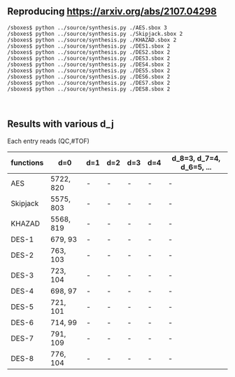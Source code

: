 ## Reproducing https://arxiv.org/abs/2107.04298

```
/sboxes$ python ../source/synthesis.py ./AES.sbox 3
/sboxes$ python ../source/synthesis.py ./Skipjack.sbox 2
/sboxes$ python ../source/synthesis.py ./KHAZAD.sbox 2
/sboxes$ python ../source/synthesis.py ./DES1.sbox 2
/sboxes$ python ../source/synthesis.py ./DES2.sbox 2
/sboxes$ python ../source/synthesis.py ./DES3.sbox 2
/sboxes$ python ../source/synthesis.py ./DES4.sbox 2
/sboxes$ python ../source/synthesis.py ./DES5.sbox 2
/sboxes$ python ../source/synthesis.py ./DES6.sbox 2
/sboxes$ python ../source/synthesis.py ./DES7.sbox 2
/sboxes$ python ../source/synthesis.py ./DES8.sbox 2
```

</br>

## Results with various d_j
Each entry reads (QC,#TOF)  

|  functions |      d=0      |      d=1      |      d=2      |      d=3      |      d=4      | d_8=3, d_7=4, d_6=5, ... |
|    ----    |      ----     |     ----      |     ----      |     ----      |     ----      |         ----             |
|    AES     | 5722, 820     |       -       |       -       |       -       |       -       |            -             |
|  Skipjack  | 5575, 803     |       -       |       -       |       -       |       -       |            -             |
|   KHAZAD   | 5568, 819     |       -       |       -       |       -       |       -       |            -             |
|   DES-1    | 679, 93       |       -       |       -       |       -       |       -       |            -             |
|   DES-2    | 763, 103      |       -       |       -       |       -       |       -       |            -             |
|   DES-3    | 723, 104      |       -       |       -       |       -       |       -       |            -             |
|   DES-4    | 698, 97       |       -       |       -       |       -       |       -       |            -             |
|   DES-5    | 721, 101      |       -       |       -       |       -       |       -       |            -             |
|   DES-6    | 714, 99       |       -       |       -       |       -       |       -       |            -             |
|   DES-7    | 791, 109      |       -       |       -       |       -       |       -       |            -             |
|   DES-8    | 776, 104      |       -       |       -       |       -       |       -       |            -             |

